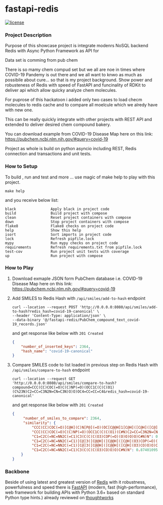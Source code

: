 # fastapi-redis

[![license](https://img.shields.io/github/license/grillazz/fastapi-redis)](https://github.com/grillazz/fastapi-redis/blob/main/LICENSE)

### Project Description
Purpose of this showcase project is integrate modenrs NoSQL backend Redis with Async Python Framework as API for 

Data set is comming from pub chem 


There is so mamy chem compud set but we all are noe in times where COVID-19 Pandemy is out there
and we all want to knwo as much as possibile about cure... so that is my project background.
Show power and robusteness of Redis with speed of FastAPI and funcinality of RDKit to deliver api 
which allow quicky analyze chem molecules.

For puprose of this hackatoon i added only two cases to load checm molecules to redis cache and to compare 
all moelcule which we alredy have with new one.

This can be really quickly integrate with other projects with REST API and extended to deliver desired chem compound bakery.

You can download example from COVID-19 Disease Map here on this link: https://pubchem.ncbi.nlm.nih.gov/#query=covid-19

Project as whole is build on python asyncio including REST, Redis connection and transactions and unit tests.


### How to Setup
To build , run and test and more ... use magic of make help to play with this project.
```shell
make help
```
and you receive below list:
```text
black                Apply black in project code
build                Build project with compose
clean                Reset project containers with compose
down                 Stop project containers with compose
flake8               Flake8 checks on project code
help                 Show this help
isort                Sort imports in project code
lock                 Refresh pipfile.lock
mypy                 Run mypy checks on project code
requirements         Refresh requirements.txt from pipfile.lock
test-cov             Run project unit tests with coverage
up                   Run project with compose
```
### How to Play
1. Download exmaple JSON form PubChem database i.e. COVID-19 Disease Map here on this link:
   https://pubchem.ncbi.nlm.nih.gov/#query=covid-19
   
2. Add SMILES to Redis Hash with `/api/smiles/add-to-hash` endpoint
    ```shell
    curl --location --request POST 'http://0.0.0.0:8080/api/smiles/add-to-hash?redis_hash=covid-19-canonical' \
    --header 'Content-Type: application/json' \
    --data-binary '@/fastapi-redis/PubChem_compound_text_covid-19_records.json'
    ```
    and get response like below with `201 Created`
    ```json
    {
        "number_of_inserted_keys": 2364,
        "hash_name": "covid-19-canonical"
    }
    ```
3. Compare SMILES code to list loaded in previous step on Redis Hash with `/api/smiles/compare-to-hash` endpoint
    ```shell
    curl --location --request GET 
   'http://0.0.0.0:8080/api/smiles/compare-to-hash?compound=CCC(CC)COC(=O)C(C)NP(=O)(OCC1C(C(C(O1)(C%23N)C2=CC=C3N2N=CN=C3N)O)O)OC4=CC=CC=C4&redis_hash=covid-19-canonical'
   ```
   and get response like below with `201 Created`
   ```json
   {
        "number_of_smiles_to_compare": 2364,
        "similarity": {
            "CCC(CC)COC(=O)[C@H](C)N[P@](=O)(OC[C@@H]1[C@H]([C@H]([C@](O1)(C#N)C2=CC=C3N2N=CN=C3N)O)O)OC4=CC=CC=C4": 1.0,
            "CCC(CC)COC(=O)C(C)NP(=O)(OCC1C(C(C(O1)(C#N)C2=CC=C3N2N=CN=C3N)O)O)OC4=CC=CC=C4": 1.0,
            "C1=C2C(=NC=NN2C(=C1)C3(C(C(C(O3)COP(=O)(O)O)O)O)C#N)N": 0.8964264082374318,
            "C1=C2C(=NC=NN2C(=C1)[C@]3([C@@H]([C@@H]([C@H](O3)COP(=O)(O)O)O)O)C#N)N": 0.8964264082374318,
            "C1=C2C(=NC=NN2C(=C1)[C@]3([C@@H]([C@@H]([C@H](O3)CO)O)O)C#N)N": 0.8740109555690809,
            "C1=C2C(=NC=NN2C(=C1)C3(C(C(C(O3)CO)O)O)C#N)N": 0.8740109555690809
       }
   }
   ```

### Backbone
Beside of using latest and greatest version of [Redis](https://redis.io/) with it robustness, powerfulness and speed
there is [FastAPI](https://fastapi.tiangolo.com/) (modern, fast (high-performance), 
web framework for building APIs with Python 3.6+ based on standard Python type hints.) already reviewed
on [thoughtworks](https://www.thoughtworks.com/radar/languages-and-frameworks?blipid=202104087)


